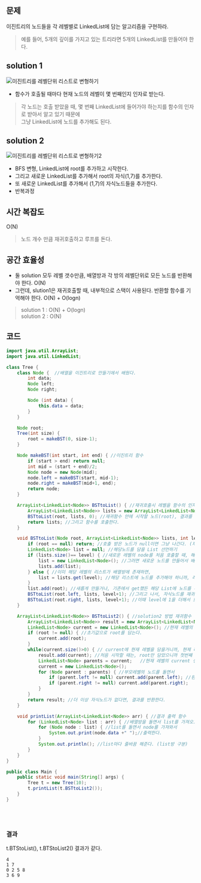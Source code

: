 ## 문제
이진트리의 노드들을 각 레벨별로 LinkedList에 담는 알고리즘을 구현하라. <br>
> 예를 들어, 5개의 깊이를 가지고 있는 트리라면 5개의 LinkedList를 만들어야 한다.

## solution 1
![이진트리를 레벨단위 리스트로 변형하기](https://user-images.githubusercontent.com/57389368/188265661-0945891e-7586-4bfd-87bd-7c13e8f87a11.JPG) <br>
+ 함수가 호출될 때마다 현재 노드의 레벨이 몇 번째인지 인자로 받는다.
> 각 노드는 호출 받았을 때, 몇 번째 LinkedList에 들어가야 하는지를 함수의 인자로 받아서 알고 있기 때문에 <br> 그냥 LinkedList에 노드를 추가해도 된다.

## solution 2
![이진트리를 레벨단위 리스트로 변형하기2](https://user-images.githubusercontent.com/57389368/188265858-bc4c71e1-3047-486b-a6a1-05bae97d7cbf.JPG) <br>
+ BFS 변형, LinkedList에 root를 추가하고 시작한다.
+ 그리고 새로운 LinkedList를 추가해서 root의 자식(1,7)를 추가한다.
+ 또 새로운 LinkedList를 추가해서 (1,7)의 자식노드들을 추가한다.
+ 반복과정

## 시간 복잡도
O(N) <br>
> 노드 개수 만큼 재귀호출하고 루프를 돈다.

## 공간 효율성
+ 둘 solution 모두 레벨 갯수만큼, 배열방과 각 방의 레벨단위로 모든 노드를 반환해야 한다. O(N)
+ 그런데, slution1은 재귀호출할 때, 내부적으로 스택이 사용된다. 반환할 함수를 기억해야 한다. O(N) + O(logn)
> solution 1 :  O(N) + O(logn) <br>  solution 2 : O(N) 

## 코드
```java
import java.util.ArrayList;
import java.util.LinkedList;

class Tree {
    class Node {  //배열을 이진트리로 만들기에서 배웠다.
        int data;
        Node left;
        Node right;

        Node (int data) {
            this.data = data;
        }
    }

    Node root;
    Tree(int size) {
        root = makeBST(0, size-1);
    }

    Node makeBST(int start, int end) { //이진트리 함수
        if (start > end) return null;
        int mid = (start + end)/2;
        Node node = new Node(mid);
        node.left = makeBST(start, mid-1);
        node.right = makeBST(mid+1, end);
        return node;
    }

    ArrayList<LinkedList<Node>> BSTtoList() { //재귀호출시 레벨을 함수의 인자로 받는 함수
        ArrayList<LinkedList<Node>> lists = new ArrayList<LinkedList<Node>>(); // 결과값으로 넘겨줄 배열방을 만들어서, 그 안에 LinkedList를 넣어 반환한다.
        BSTtoList(root, lists, 0); //재귀함수 안에 시작할 노드(root), 결과를 넣을 배열방의 주소, 현재레벨(0)을 알려준다.
        return lists; //그리고 함수를 호출한다. 
    }

    void BSTtoList(Node root, ArrayList<LinkedList<Node>> lists, int level) { //solution1 방법 재귀함수 , 파라미터:노드,결과를 저장할 배열, 현재레벨
        if (root == null) return; //호출 받은 노드가 null이면 그냥 나간다. (재귀호출에서 멈출 부분을 명시한다.)
        LinkedList<Node> list = null; //해당노드를 담을 List 선언하기
        if (lists.size()== level) { //새로운 레벨의 node를 처음 호출할 때, 해당 레벨의 리스트가 배열방에 존재하지 않는다.
            list = new LinkedList<Node>(); //그러면 새로운 노드를 만들어서 배열방에 추가한다.
            lists.add(list); 
        } else { //이미 해당 레벨의 리스트가 배열방에 존재하면,
            list = lists.get(level); //해당 리스트에 노드를 추가해야 하니까, 레벨 번소로 기존의 리스트의 시작 주소를 얻는다.
        }
        list.add(root); //새롭게 만들거나, 기존에서 get했든 해당 List에 노드를 추가한다.
        BSTtoList(root.left, lists, level+1); //그리고 나서, 자식노드를 재귀호출 시킨다.
        BSTtoList(root.right, lists, level+1); //이때 level에 1을 더해서 호출한다.
    }

    ArrayList<LinkedList<Node>> BSTtoList2() { //solution2 방법 재귀함수 
        ArrayList<LinkedList<Node>> result = new ArrayList<LinkedList<Node>>(); //결과값을 담을 배열방 선언
        LinkedList<Node> current = new LinkedList<Node>(); //현재 레벨의 노드를 담을 LinkedList 생성한다.
        if (root != null) { //초기값으로 root를 담는다.
            current.add(root); 
        }
        while(current.size()>0) { // current에 현재 레벨을 담을거니까, 현제 레벨에 노드가 있다면 while()문은 반복된다.
            result.add(current); //처음 시작할 때는, root만 담았으니까 첫번째 current에는 root만 있다. 
            LinkedList<Node> parents = current;   //현재 레벨의 current 생성
            current = new LinkedList<Node>(); 
            for (Node parent : parents) { //부모레벨의 노드를 돌면서
                if (parent.left != null) current.add(parent.left); //왼쪽이나 오른쪽에 자식이 있다면 current에 추가한다.
                if (parent.right != null) current.add(parent.right);
            }
        }
        return result; //더 이상 자식노드가 없다면, 결과를 반환한다.
    }

    void printList(ArrayList<LinkedList<Node>> arr) { //결과 출력 함수
        for (LinkedList<Node> list : arr) { //배열방을 돌면서 list를 가져오고
            for (Node node : list) { //list를 돌면서 node를 가져와서 
                System.out.print(node.data +" ");//출력한다.
            }
            System.out.println(); //list마다 줄바꿈 해준다. (list방 구분)
        }
    }
}

public class Main {
    public static void main(String[] args) {
        Tree t = new Tree(10);
        t.printList(t.BSTtoList2());
    }
}
```

<br> <br>

### 결과
t.BTStoList(), t.BTStoList2() 결과가 같다. <br>
```
4 
1 7 
0 2 5 8 
3 6 9 
```
